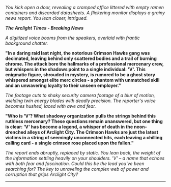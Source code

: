 
*You kick open a door, revealing a cramped office littered with empty ramen containers and discarded datasheets. A flickering monitor displays a grainy news report. You lean closer, intrigued.*

***The Arclight Times - Breaking News***

*A digitized voice booms from the speakers, overlaid with frantic background chatter.*

**"In a daring raid last night, the notorious Crimson Hawks gang was decimated, leaving behind only scattered bodies and a trail of burning chrome. The attack bore the hallmarks of a professional mercenary crew, but whispers in the shadows point to a single individual: 'V'. This enigmatic figure, shrouded in mystery, is rumored to be a ghost story whispered amongst elite merc circles - a phantom with unmatched skill and an unwavering loyalty to their unseen employer."**

*The footage cuts to shaky security camera footage of a blur of motion, wielding twin energy blades with deadly precision. The reporter's voice becomes hushed, laced with awe and fear.*

**"Who is 'V'? What shadowy organization pulls the strings behind this ruthless mercenary? These questions remain unanswered, but one thing is clear: 'V' has become a legend, a whisper of death in the neon-drenched alleys of Arclight City. The Crimson Hawks are just the latest victims in a string of seemingly unconnected hits, each leaving a chilling calling card - a single crimson rose placed upon the fallen."**

*The report ends abruptly, replaced by static. You lean back, the weight of the information settling heavily on your shoulders. 'V' – a name that echoes with both fear and fascination. Could this be the lead you've been searching for? The key to unraveling the complex web of power and corruption that grips Arclight City?*

---
